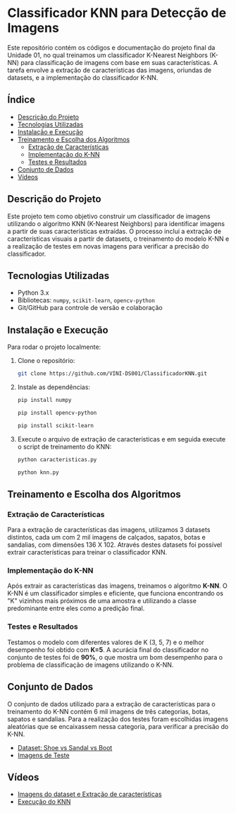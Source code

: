 # Classificador KNN para Detecção de Imagens

Este repositório contém os códigos e documentação do projeto final da Unidade 01, no qual treinamos um classificador K-Nearest Neighbors (K-NN) para classificação de imagens com base em suas características. A tarefa envolve a extração de características das imagens, oriundas de datasets, e a implementação do classificador K-NN.

## Índice
- [Descrição do Projeto](#descrição-do-projeto)
- [Tecnologias Utilizadas](#tecnologias-utilizadas)
- [Instalação e Execução](#instalação-e-execução)
- [Treinamento e Escolha dos Algoritmos](#treinamento-e-escolha-dos-algoritmos)
    - [Extração de Características](#extração-de-características)
    - [Implementação do K-NN](#implementação-do-k-nn)
    - [Testes e Resultados](#testes-e-resultados)
- [Conjunto de Dados](#conjunto-de-dados)
- [Vídeos](#vídeos)

## Descrição do Projeto

Este projeto tem como objetivo construir um classificador de imagens utilizando o algoritmo KNN (K-Nearest Neighbors) para identificar imagens a partir de suas características extraídas. O processo inclui a extração de características visuais a partir de datasets, o treinamento do modelo K-NN e a realização de testes em novas imagens para verificar a precisão do classificador.

## Tecnologias Utilizadas
- Python 3.x
- Bibliotecas: `numpy`, `scikit-learn`, `opencv-python`
- Git/GitHub para controle de versão e colaboração

## Instalação e Execução

Para rodar o projeto localmente:

1. Clone o repositório:
    ```bash
    git clone https://github.com/VINI-DS001/ClassificadorKNN.git
    ```

2. Instale as dependências:
    ```bash
    pip install numpy
    ```

    ```bash
    pip install opencv-python
    ```

    ```bash
    pip install scikit-learn
    ```

3. Execute o arquivo de extração de caracteristicas e em seguida execute o script de treinamento do KNN:
    ```bash
    python caracteristicas.py
    ```

    ```bash
    python knn.py
    ```

## Treinamento e Escolha dos Algoritmos

### Extração de Características

Para a extração de características das imagens, utilizamos 3 datasets distintos, cada um com 2 mil imagens de calçados, sapatos, botas e sandalias, com dimensões 136 X 102. Através destes datasets foi possível extrair características para treinar o classificador KNN.

### Implementação do K-NN

Após extrair as características das imagens, treinamos o algoritmo **K-NN**. O K-NN é um classificador simples e eficiente, que funciona encontrando os "K" vizinhos mais próximos de uma amostra e utilizando a classe predominante entre eles como a predição final.

### Testes e Resultados

Testamos o modelo com diferentes valores de K (3, 5, 7) e o melhor desempenho foi obtido com **K=5**. A acurácia final do classificador no conjunto de testes foi de **90%**, o que mostra um bom desempenho para o problema de classificação de imagens utilizando o K-NN.

## Conjunto de Dados

O conjunto de dados utilizado para a extração de características para o treinamento do K-NN contém 6 mil imagens de três categorias, botas, sapatos e sandalias. Para a realização dos testes foram escolhidas imagens aleatórias que se encaixassem nessa categoria, para verificar a precisão do K-NN.

 - [Dataset: Shoe vs Sandal vs Boot](https://www.kaggle.com/datasets/hasibalmuzdadid/shoe-vs-sandal-vs-boot-dataset-15k-images)
 - [Imagens de Teste](https://unsplash.com/)

## Vídeos

 - [Imagens do dataset e Extração de características](https://drive.google.com/file/d/1NCOlwZpe5znfT9WJas4aFTB9go7RO8w1/view?usp=sharing)
 - [Execução do KNN](https://drive.google.com/file/d/1Y7jWFqEBX8ZKeKQPaVkPLwYS9v84BhsQ/view?usp=sharing)